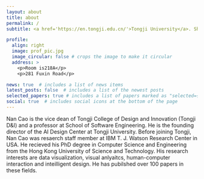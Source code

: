 ```yaml
---
layout: about
title: about
permalink: /
subtitle: <a href='https://en.tongji.edu.cn/'>Tongji University</a>. Shanghai, China

profile:
  align: right
  image: prof_pic.jpg
  image_circular: false # crops the image to make it circular
  address: >
    <p>Room is218A</p>
    <p>281 Fuxin Road</p>

news: true  # includes a list of news items
latest_posts: false  # includes a list of the newest posts
selected_papers: true # includes a list of papers marked as "selected={true}"
social: true  # includes social icons at the bottom of the page
---
```

Nan Cao is the vice dean of Tongji College of Design and Innovation (Tongji D&I) and a professor at  School of Software Engineering. He is the founding director of the AI Design Center at Tongji University. Before joining Tongji, Nan Cao was resaerch staff member at IBM T. J. Watson Research Center in USA. He recieved his PhD degree in Computer Science and Engineering from the Hong Kong University of Science and Technology. His research interests are data visualization, visual anlyaitcs, human-computer interaction and inteilligent design. He has pubilshed over 100 papers in these fields.